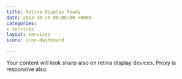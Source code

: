 ```yaml
---
title: Retina Display Ready
date: 2013-10-20 00:00:00 +0000
categories:
- services
layout: services
icons: icon-dashboard

---
```

Your content will look sharp also on retina display devices. Proxy is responsive also.